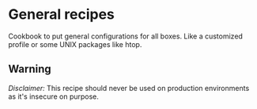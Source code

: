 # General recipes

Cookbook to put general configurations for all boxes. Like a customized
profile or some UNIX packages like htop.

## Warning

*Disclaimer:* This recipe should never be used on production environments as
it's insecure on purpose.